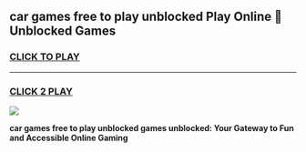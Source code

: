
## car games free to play unblocked Play Online 👋 Unblocked Games
<h3>
<a href="https://premium.freeplayer.one?title=car_games_free_to_play_unblocked&ref=19F">CLICK TO PLAY</a></h3>
<hr>

<h3>
<a href="https://premium.freeplayer.one?title=car_games_free_to_play_unblocked&ref=19F">CLICK 2 PLAY</a>
  
</h3>

<a href="https://premium.freeplayer.one?title=car_games_free_to_play_unblocked&ref=19F"><img src="https://clearcache.store/games.png"></a>


**car games free to play unblocked games unblocked: Your Gateway to Fun and Accessible Online Gaming**
